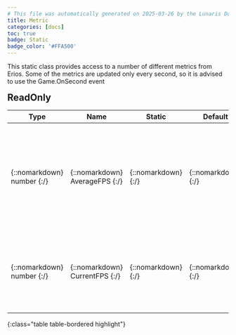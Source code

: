 ```yaml
---
# This file was automatically generated on 2025-03-26 by the Lunaris Documentation Generator
title: Metric
categories: [docs]
toc: true
badge: Static
badge_color: '#FFA500'
---
```

<style>
h2 {
    margin-top: 1rem;
    margin-bottom: 0.5rem;
    padding: 0;
}

h3 {
    margin-top: 0.25rem;
    margin-bottom: 0.25rem;
}

.notice--warning {
    margin-top: 0.25rem !important;
    margin-bottom: 1rem !important;
}
table {width: 100%; }
td {width: 1px; }
td:last-child {width: 100%; }
#main {max-width: 1500px !important;}
</style>
            
This static class provides access to a number of different metrics from Erios. Some of the metrics are updated only every second, so it is advised to use the Game.OnSecond event

## ReadOnly

| Type | Name | Static | Default | Description |
| --- | --- | --- | --- | --- |
| {::nomarkdown} <span class='kt'>number</span> {:/} | {::nomarkdown} <span class='nf'>AverageFPS</span> {:/} | {::nomarkdown} <i class ='fas fa-check'></i>  {:/} | {::nomarkdown}  {:/} | {::nomarkdown} <span class='c'>Returns the average, based the last 5 seconds, frames per second. Rounded to one decimal. This value is only updated every second</span> {:/} |
| {::nomarkdown} <span class='kt'>number</span> {:/} | {::nomarkdown} <span class='nf'>CurrentFPS</span> {:/} | {::nomarkdown} <i class ='fas fa-check'></i>  {:/} | {::nomarkdown}  {:/} | {::nomarkdown} <span class='c'>Returns the current frames per second. Rounded to one decimal. This value is only updated every second</span> {:/} |
{:class="table table-bordered highlight"}

